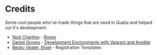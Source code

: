 # Credits

Some cool people who've made things that are used in Qualia and helped out it's development:

* [Nick Charlton](https://nickcharlton.net) - [Boxes](http://boxes.io)
* [Daniel Groves](https://danielgroves.net) - [Development Environments with Vagrant and Ansible](https://danielgroves.net/notebook/2014/05/development-environments/)
* [Becky Veater, Elixel](http://www.elixel.co.uk) - Registration Templates
